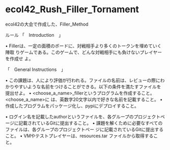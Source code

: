 # ecol42_Rush_Filler_Tornament

ecol42の大会で作成した、Filler_Method

ルール
「　Introduction　」

• Fillerは、一定の面積のボードに、対戦相手より多くのトークンを埋めていく陣取
りゲームである。このゲームで、どんな対戦相手にも負けないプレイヤーを作成せ
よ。

「　General Instructions　」

• この課題は、人により評価が行われる。ファイルの名前は、レビューの際にわ
かりやすいような名前をつけることができる。以下の条件を満たすファイルを
提出せよ。
• <choose_a_name>_fillerというプログラムを作成すること。<choose_a_name>に
は、英数字20文字以内で好きな名前を記載すること。
• 作成したプログラムをパッケージ化し、pypiにデプロイすること。

• ログイン名を記載したauthorというファイルを、各グループのプロジェクトペ
ージに記載されているGitに提出すること。
• 課題を解くために必要なすべてのファイルは、各グループのプロジェクトペー
ジに記載されているGitに提出すること。
• VMやテストプレイヤーは、resources.tar ファイルから取得すること。
